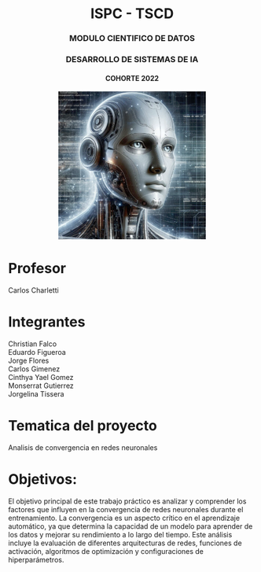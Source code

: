 
<div align="center">
  <h1>ISPC - TSCD </h1>
 
  <h3>MODULO CIENTIFICO DE DATOS</h3>
  <h3>DESARROLLO DE SISTEMAS DE IA</h3>
  <h4>COHORTE 2022</h4>
  <img src="img/IA.png" alt="Descripción de la imagen" width="300"/>
</div>


# Profesor 

Carlos Charletti


# Integrantes


Christian Falco  
Eduardo Figueroa  
Jorge Flores  
Carlos Gimenez  
Cinthya Yael Gomez  
Monserrat Gutierrez  
Jorgelina Tissera  


# Tematica del proyecto
Analisis de convergencia en redes neuronales

# Objetivos:

El objetivo principal de este trabajo práctico es analizar y comprender los factores que influyen en la convergencia de redes neuronales durante el entrenamiento. La convergencia es un aspecto crítico en el aprendizaje automático, ya que determina la capacidad de un modelo para aprender de los datos y mejorar su rendimiento a lo largo del tiempo. Este análisis incluye la evaluación de diferentes arquitecturas de redes, funciones de activación, algoritmos de optimización y configuraciones de hiperparámetros.
